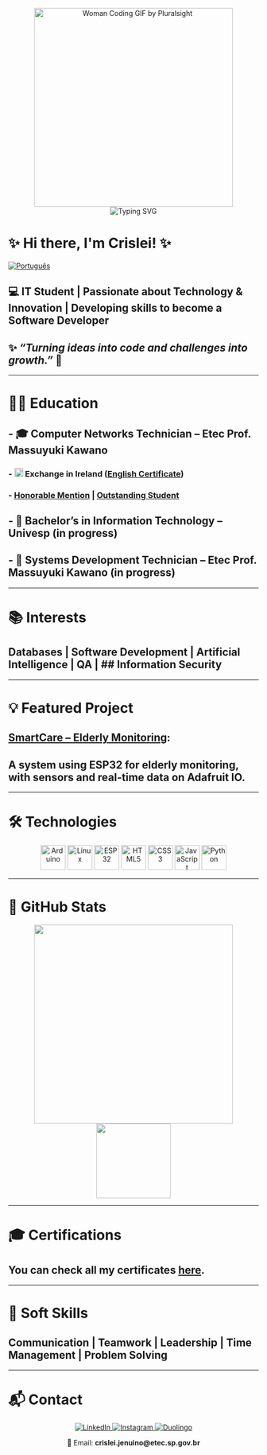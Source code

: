 <p align="center">
  <img src="https://media.giphy.com/media/L1R1tvI9svkIWwpVYr/giphy.gif" width="400" alt="Woman Coding GIF by Pluralsight"/><br/>
  <img src="https://readme-typing-svg.herokuapp.com?font=Fira+Code&size=24&pause=1000&color=A450FF&width=600&lines=Fira+Code&size=24&pause=1000&color=A450FF&width=500&lines=&nbsp;&nbsp;&nbsp;&nbsp;&nbsp;&nbsp;&nbsp;&nbsp;&nbsp;&nbsp;&nbsp;&nbsp;Hello+World!;&nbsp;&nbsp;&nbsp;&nbsp;&nbsp;&nbsp;Turning+ideas+into+code.;&nbsp;&nbsp;&nbsp;&nbsp;Always+learning+new+things!"alt="Typing SVG"/>
</p>


# ✨ Hi there, I'm Crislei! ✨

[![Português](https://img.shields.io/badge/Português-00529b?style=for-the-badge)](README-pt.md)

## 💻 IT Student | Passionate about Technology & Innovation | Developing skills to become a Software Developer  

## ✨ _“Turning ideas into code and challenges into growth.”_ 🚀

---

# 👩‍🎓 Education
## - 🎓 **Computer Networks Technician** – Etec Prof. Massuyuki Kawano  
  ### - <img src="https://cdn.jsdelivr.net/gh/hjnilsson/country-flags/svg/ie.svg" width="18"/> Exchange in Ireland ([English Certificate](certificados/General%20English%20-%20A2.jpg))  
  ### - [Honorable Mention](certificados/Menção%20Honrosa.jpg) | [Outstanding Student](certificados/Aluna%20Destaque.jpg)  
## - 🚧 **Bachelor’s in Information Technology** – Univesp (in progress)  
## - 🚧 **Systems Development Technician** – Etec Prof. Massuyuki Kawano (in progress)  

---

# 📚 Interests
## **Databases** | **Software Development** | **Artificial Intelligence** | **QA** | ## **Information Security**  

---

# 💡 Featured Project
## [**SmartCare – Elderly Monitoring**](https://github.com/CrisleiKeliJenuino/SmartCare):  
## A system using **ESP32** for elderly monitoring, with sensors and real-time data on **Adafruit IO**.  

---

# 🛠️ Technologies  

<p align="center">
  <!-- Hardware -->
  <img src="https://cdn.jsdelivr.net/gh/devicons/devicon/icons/arduino/arduino-original.svg" width="50" alt="Arduino"/>
  <img src="https://cdn.jsdelivr.net/gh/devicons/devicon/icons/linux/linux-original.svg" width="50" alt="Linux"/>
  <img src="https://cdn.jsdelivr.net/gh/devicons/devicon/icons/embeddedc/embeddedc-original.svg" width="50" alt="ESP32"/>

  <!-- Frontend -->
  <img src="https://cdn.jsdelivr.net/gh/devicons/devicon/icons/html5/html5-original.svg" width="50" alt="HTML5"/>
  <img src="https://cdn.jsdelivr.net/gh/devicons/devicon/icons/css3/css3-original.svg" width="50" alt="CSS3"/>
  <img src="https://cdn.jsdelivr.net/gh/devicons/devicon/icons/javascript/javascript-original.svg" width="50" alt="JavaScript"/>

  <!-- Backend -->
  <img src="https://cdn.jsdelivr.net/gh/devicons/devicon/icons/python/python-original.svg" width="50" alt="Python"/>
</p>

---

# 🚀 GitHub Stats

<p align="center">
  <img src="https://github-readme-stats.vercel.app/api/top-langs/?username=CrisleiKeliJenuino&layout=compact&theme=dark" height="400"/>
  <img src="https://streak-stats.demolab.com/?user=CrisleiKeliJenuino&theme=dark&hide_border=true" height="150"/>
</p>

---

# 🎓 Certifications
## You can check all my certificates [here](certificados/).  

---

# 🧠 Soft Skills
## Communication | Teamwork | Leadership | Time Management | Problem Solving  

---

# 📬 Contact

<p align="center">
  <a href="https://www.linkedin.com/in/crislei-jenuino-b3407734a/">
    <img src="https://img.shields.io/badge/-LinkedIn-blue?style=flat&logo=linkedin&logoColor=white" alt="LinkedIn"/>
  </a>
  <a href="https://instagram.com/crisleikeli">
    <img src="https://img.shields.io/badge/-Instagram-E4405F?style=flat&logo=instagram&logoColor=white" alt="Instagram"/>
  </a>
  <a href="https://www.duolingo.com/profile/ChryslleyKelly">
    <img src="https://img.shields.io/badge/-Duolingo-58CC02?style=flat&logo=duolingo&logoColor=white" alt="Duolingo"/>
  </a>
</p>

<p align="center">
  📧 Email: <b>crislei.jenuino@etec.sp.gov.br</b>
</p>

